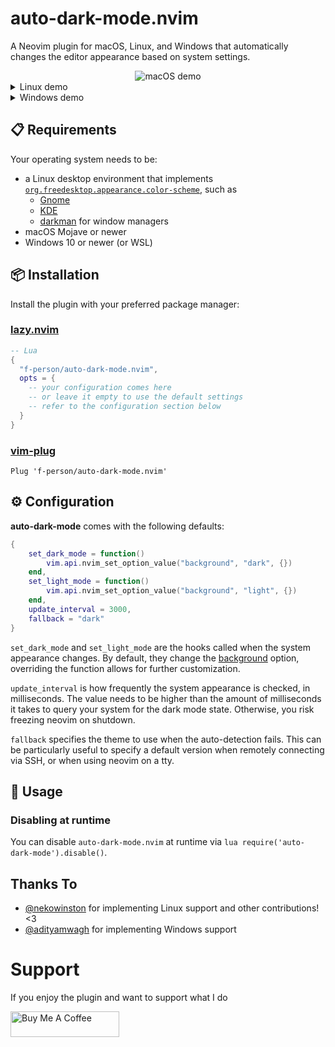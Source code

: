 # auto-dark-mode.nvim

A Neovim plugin for macOS, Linux, and Windows that automatically changes the
editor appearance based on system settings.

<!-- panvimdoc-ignore-start -->

<div style="display: flex; justify-content: center;">
	<img src="https://user-images.githubusercontent.com/79978224/257745167-36f16e78-e4d0-47d7-a395-8b2abba8ea88.gif" alt="macOS demo" style="max-width: 800px; object-fit: contain;"/>
</div>

<details>
<summary>Linux demo</summary>

<div style="display: flex; justify-content: center;">
	<img src="https://user-images.githubusercontent.com/79978224/257745238-699764e1-2fcb-4c47-b353-7c90235a12e1.gif" alt="Linux demo" style="max-width: 800px; object-fit: contain;"/>
</div>

</details>

<details>
<summary>Windows demo</summary>

<div style="display: flex; justify-content: center;">
	<img src="https://user-images.githubusercontent.com/25822972/260328314-20057463-a27c-4296-a701-3b7603aa0781.gif" alt="Windows demo" style="max-width: 800px; object-fit: contain;"/>
</div>

</details>

<!-- panvimdoc-ignore-end -->

## 📋 Requirements
Your operating system needs to be:

- a Linux desktop environment that implements
  [`org.freedesktop.appearance.color-scheme`](https://github.com/flatpak/xdg-desktop-portal/issues/629),
  such as
  - [Gnome](https://gnome.org)
  - [KDE](https://kde.org)
  - [darkman](https://gitlab.com/WhyNotHugo/darkman) for window managers
- macOS Mojave or newer
- Windows 10 or newer (or WSL)

## 📦 Installation

Install the plugin with your preferred package manager:

### [lazy.nvim](https://github.com/folke/lazy.nvim)

```lua
-- Lua
{
  "f-person/auto-dark-mode.nvim",
  opts = {
    -- your configuration comes here
    -- or leave it empty to use the default settings
    -- refer to the configuration section below
  }
}
```

### [vim-plug](https://github.com/junegunn/vim-plug)

```vim
Plug 'f-person/auto-dark-mode.nvim'
```

## ⚙️ Configuration

**auto-dark-mode** comes with the following defaults:

```lua
{
    set_dark_mode = function()
        vim.api.nvim_set_option_value("background", "dark", {})
    end,
    set_light_mode = function()
        vim.api.nvim_set_option_value("background", "light", {})
    end,
    update_interval = 3000,
    fallback = "dark"
}
```

`set_dark_mode` and `set_light_mode` are the hooks called when the system
appearance changes. By default, they change the
[background](https://neovim.io/doc/user/options.html#'background') option,
overriding the function allows for further customization.

`update_interval` is how frequently the system appearance is checked, in
milliseconds. The value needs to be higher than the amount of milliseconds it
takes to query your system for the dark mode state. Otherwise, you risk
freezing neovim on shutdown.

`fallback` specifies the theme to use when the auto-detection fails. This can
be particularly useful to specify a default version when remotely connecting
via SSH, or when using neovim on a tty.

## 🚀 Usage

### Disabling at runtime

You can disable `auto-dark-mode.nvim` at runtime via `lua require('auto-dark-mode').disable()`.

## Thanks To
* [@nekowinston](https://github.com/nekowinston) for implementing Linux support and other contributions! <3
* [@adityamwagh](https://github.com/adityamwagh) for implementing Windows support

# Support
If you enjoy the plugin and want to support what I do

<a href="https://www.buymeacoffee.com/fperson" target="_blank"><img src="https://cdn.buymeacoffee.com/buttons/default-orange.png" alt="Buy Me A Coffee" height="41"  width="174"></a>
